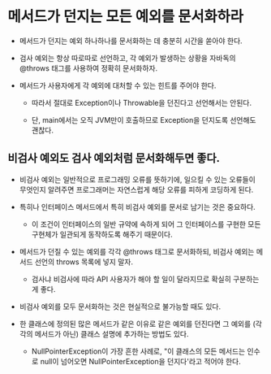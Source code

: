 # 메서드가 던지는 모든 예외를 문서화하라

- 메서드가 던지는 예외 하나하나를 문서화하는 데 충분히 시간을 쏟아야 한다.

- 검사 예외는 항상 따로따로 선언하고, 각 예외가 발생하는 상황을 자바독의 @throws 태그를 사용하여 정확히 문서화하자.

- 메서드가 사용자에게 각 예외에 대처할 수 있는 힌트를 주어야 한다.

    - 따라서 절대로 Exception이나 Throwable을 던진다고 선언해서는 안된다.

    - 단, main에서는 오직 JVM만이 호출하므로 Exception을 던지도록 선언해도 괜찮다.

## 비검사 예외도 검사 예외처럼 문서화해두면 좋다.

- 비검사 예외는 일반적으로 프로그래밍 오류를 뜻하기에, 일으킬 수 있는 오류들이 무엇인지 알려주면 프로그래머는 자연스럽게 해당 오류를 피하게 코딩하게 된다.

- 특히나 인터페이스 메서드에서 특히 비검사 예외를 문서로 남기는 것은 중요하다.

    - 이 조건이 인터페이스의 일반 규약에 속하게 되어 그 인터페이스를 구현한 모든 구현체가 일관되게 동작하도록 해주기 때문이다.

- 메서드가 던질 수 있는 예외를 각각 @throws 태그로 문서화하되, 비검사 예외는 메서드 선언의 throws 목록에 넣지 말자.

    - 검사냐 비검사에 따라 API 사용자가 해야 할 일이 달라지므로 확실히 구분하는게 좋다.

- 비검사 예외를 모두 문서화하는 것은 현실적으로 불가능할 때도 있다.

- 한 클래스에 정의된 많은 메서드가 같은 이유로 같은 예외를 던진다면 그 예외를 (각각의 메서드가 아닌) 클래스 설명에 추가하는 방법도 있다.

    - NullPointerException이 가장 흔한 사례로, "이 클래스의 모든 메서드는 인수로 null이 넘어오면 NullPointerException을 던지다'라고 적어야 한다.